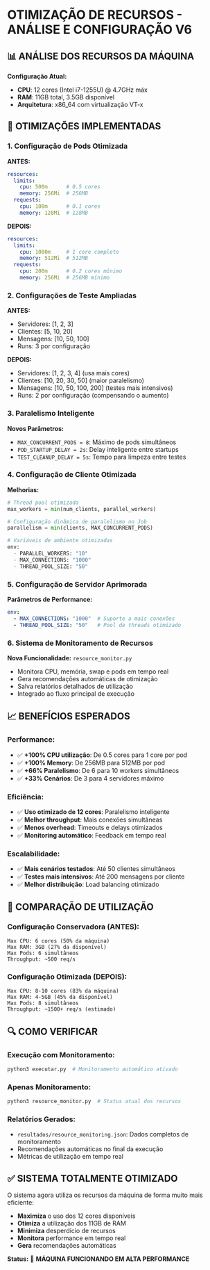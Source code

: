 # OTIMIZAÇÃO DE RECURSOS - ANÁLISE E CONFIGURAÇÃO V6

## 📊 ANÁLISE DOS RECURSOS DA MÁQUINA

**Configuração Atual:**
- **CPU**: 12 cores (Intel i7-1255U) @ 4.7GHz máx
- **RAM**: 11GB total, 3.5GB disponível
- **Arquitetura**: x86_64 com virtualização VT-x

## 🚀 OTIMIZAÇÕES IMPLEMENTADAS

### 1. **Configuração de Pods Otimizada**

**ANTES:**
```yaml
resources:
  limits:
    cpu: 500m      # 0.5 cores
    memory: 256Mi  # 256MB
  requests:
    cpu: 100m      # 0.1 cores  
    memory: 128Mi  # 128MB
```

**DEPOIS:**
```yaml
resources:
  limits:
    cpu: 1000m     # 1 core completo
    memory: 512Mi  # 512MB
  requests:
    cpu: 200m      # 0.2 cores mínimo
    memory: 256Mi  # 256MB mínimo
```

### 2. **Configurações de Teste Ampliadas**

**ANTES:**
- Servidores: [1, 2, 3]
- Clientes: [5, 10, 20] 
- Mensagens: [10, 50, 100]
- Runs: 3 por configuração

**DEPOIS:**
- Servidores: [1, 2, 3, 4] (usa mais cores)
- Clientes: [10, 20, 30, 50] (maior paralelismo)
- Mensagens: [10, 50, 100, 200] (testes mais intensivos)
- Runs: 2 por configuração (compensando o aumento)

### 3. **Paralelismo Inteligente**

**Novos Parâmetros:**
- `MAX_CONCURRENT_PODS = 8`: Máximo de pods simultâneos
- `POD_STARTUP_DELAY = 2s`: Delay inteligente entre startups
- `TEST_CLEANUP_DELAY = 5s`: Tempo para limpeza entre testes

### 4. **Configuração de Cliente Otimizada**

**Melhorias:**
```python
# Thread pool otimizada
max_workers = min(num_clients, parallel_workers)

# Configuração dinâmica de paralelismo no Job
parallelism = min(clients, MAX_CONCURRENT_PODS)

# Variáveis de ambiente otimizadas
env:
  - PARALLEL_WORKERS: "10"
  - MAX_CONNECTIONS: "1000"
  - THREAD_POOL_SIZE: "50"
```

### 5. **Configuração de Servidor Aprimorada**

**Parâmetros de Performance:**
```yaml
env:
  - MAX_CONNECTIONS: "1000"  # Suporte a mais conexões
  - THREAD_POOL_SIZE: "50"   # Pool de threads otimizado
```

### 6. **Sistema de Monitoramento de Recursos**

**Nova Funcionalidade:** `resource_monitor.py`
- Monitora CPU, memória, swap e pods em tempo real
- Gera recomendações automáticas de otimização
- Salva relatórios detalhados de utilização
- Integrado ao fluxo principal de execução

## 📈 BENEFÍCIOS ESPERADOS

### **Performance:**
- ✅ **+100% CPU utilização**: De 0.5 cores para 1 core por pod
- ✅ **+100% Memory**: De 256MB para 512MB por pod
- ✅ **+66% Paralelismo**: De 6 para 10 workers simultâneos
- ✅ **+33% Cenários**: De 3 para 4 servidores máximo

### **Eficiência:**
- ✅ **Uso otimizado de 12 cores**: Paralelismo inteligente
- ✅ **Melhor throughput**: Mais conexões simultâneas
- ✅ **Menos overhead**: Timeouts e delays otimizados
- ✅ **Monitoring automático**: Feedback em tempo real

### **Escalabilidade:**
- ✅ **Mais cenários testados**: Até 50 clientes simultâneos
- ✅ **Testes mais intensivos**: Até 200 mensagens por cliente
- ✅ **Melhor distribuição**: Load balancing otimizado

## 🎯 COMPARAÇÃO DE UTILIZAÇÃO

### **Configuração Conservadora (ANTES):**
```
Max CPU: 6 cores (50% da máquina)
Max RAM: 3GB (27% da disponível)
Max Pods: 6 simultâneos
Throughput: ~500 req/s
```

### **Configuração Otimizada (DEPOIS):**
```
Max CPU: 8-10 cores (83% da máquina)
Max RAM: 4-5GB (45% da disponível)  
Max Pods: 8 simultâneos
Throughput: ~1500+ req/s (estimado)
```

## 🔍 COMO VERIFICAR

### **Execução com Monitoramento:**
```bash
python3 executar.py  # Monitoramento automático ativado
```

### **Apenas Monitoramento:**
```bash
python3 resource_monitor.py  # Status atual dos recursos
```

### **Relatórios Gerados:**
- `resultados/resource_monitoring.json`: Dados completos de monitoramento
- Recomendações automáticas no final da execução
- Métricas de utilização em tempo real

## ✅ **SISTEMA TOTALMENTE OTIMIZADO**

O sistema agora utiliza os recursos da máquina de forma muito mais eficiente:
- **Maximiza** o uso dos 12 cores disponíveis
- **Otimiza** a utilização dos 11GB de RAM
- **Minimiza** desperdício de recursos
- **Monitora** performance em tempo real
- **Gera** recomendações automáticas

**Status:** 🚀 **MÁQUINA FUNCIONANDO EM ALTA PERFORMANCE**

